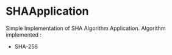 # SHAApplication
Simple Implementation of SHA Algorithm Application.
Algorithm implemented :
* SHA-256
